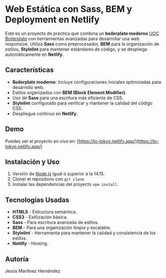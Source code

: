 # Web Estática con Sass, BEM y Deployment en Netlify

Este es un proyecto de práctica que combina un **boilerplate moderno** [UOC Boilerplate](https://github.com/uoc-advanced-html-css/uoc-boilerplate) con herramientas avanzadas para desarrollar una web responsive. Utiliza **Sass** como preprocesador, **BEM** para la organización de estilos, **Stylelint** para mantener estándares de código, y se despliega automáticamente en **Netlify**.

## Características

- **Boilerplate moderno**: Incluye configuraciones iniciales optimizadas para desarrollo web.
- Estilos organizados con **BEM (Block Element Modifier)**.
- Uso de **Sass** para una escritura más eficiente de CSS.
- **Stylelint** configurado para verificar y mantener la calidad del código CSS.
- Despliegue continuo en **Netlify**.

## Demo

Puedes ver el proyecto en vivo en: [https://to-tokyo.netlify.app/](https://to-tokyo.netlify.app/)

## Instalación y Uso

1. Versión de [Node.js](http://nodejs.org/) igual o superior a la 14.15.
2. Clonar el repositorio con `git clone`
3. Instalar las dependencias del proyecto `npm install`.


## Tecnologías Usadas

- **HTML5** - Estructura semántica.
- **CSS3** - Estilización básica.
- **Sass** - Para escritura avanzada de estilos.
- **BEM** - Para una organización limpia y escalable.
- **Stylelint** - Herramienta para mantener la calidad y consistencia de los estilos.
- **Netlify** - Hosting.

## Autoría

Jesús Martínez Hernández
